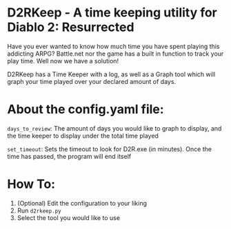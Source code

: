 # D2RKeep - A time keeping utility for Diablo 2: Resurrected

Have you ever wanted to know how much time you have spent playing this addicting ARPG? Battle.net nor the game has a built in function to track your play time. Well now we have a solution! 

D2RKeep has a Time Keeper with a log, as well as a Graph tool which will graph your time played over your declared amount of days.

# About the config.yaml file:
```days_to_review```: The amount of days you would like to graph to display, and the time keeper to display under the total time played

```set_timeout```: Sets the timeout to look for D2R.exe (in minutes). Once the time has passed, the program will end itself

# How To:
1. (Optional) Edit the configuration to your liking
1. Run ```d2rkeep.py```
2. Select the tool you would like to use
